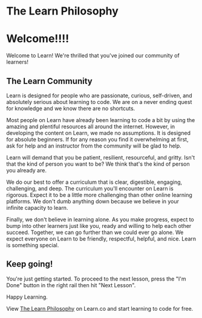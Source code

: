 # The Learn Philosophy

# Welcome!!!!

Welcome to Learn! We're thrilled that you've joined our community of learners!

## The Learn Community

Learn is designed for people who are passionate, curious, self-driven, and absolutely serious about learning to code. We are on a never ending quest for knowledge and we know there are no shortcuts.

Most people on Learn have already been learning to code a bit by using the amazing and plentiful resources all around the internet. However, in developing the content on Learn, we made no assumptions. It is designed for absolute beginners. If for any reason you find it overwhelming at first, ask for help and an instructor from the community will be glad to help.

Learn will demand that you be patient, resilient, resourceful, and gritty. Isn't that the kind of person you want to be? We think that's the kind of person you already are.

We do our best to offer a curriculum that is clear, digestible, engaging, challenging, and deep. The curriculum you'll encounter on Learn is rigorous. Expect it to be a little more challenging than other online learning platforms. We don't dumb anything down because we believe in your infinite capacity to learn.

Finally, we don't believe in learning alone. As you make progress, expect to bump into other learners just like you, ready and willing to help each other succeed. Together, we can go further than we could ever go alone. We expect everyone on Learn to be friendly, respectful, helpful, and nice. Learn is something special.

## Keep going!

You're just getting started. To proceed to the next lesson, press the "I'm Done" button in the right rail then hit "Next Lesson". 

Happy Learning. 

<p data-visibility='hidden'>View <a href='https://learn.co/lessons/the-learn-philosophy' title='The Learn Philosophy'>The Learn Philosophy</a> on Learn.co and start learning to code for free.</p>
